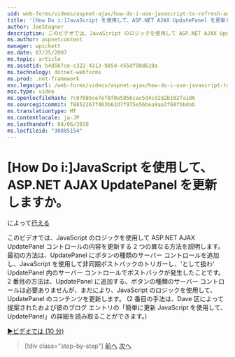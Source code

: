 ```yaml
---
uid: web-forms/videos/aspnet-ajax/how-do-i-use-javascript-to-refresh-an-aspnet-ajax-updatepanel
title: '[How Do i:]JavaScript を使用して、ASP.NET AJAX UpdatePanel を更新しますか。 | Microsoft Docs'
author: JoeStagner
description: このビデオでは、JavaScript のロジックを使用して ASP.NET AJAX UpdatePanel コントロールの内容を更新する 2 つの異なる方法を説明します。 最初の方法が追加するには、.
ms.author: aspnetcontent
manager: wpickett
ms.date: 07/25/2007
ms.topic: article
ms.assetid: b4d5b7ce-c322-4313-985d-455df98d619a
ms.technology: dotnet-webforms
ms.prod: .net-framework
msc.legacyurl: /web-forms/videos/aspnet-ajax/how-do-i-use-javascript-to-refresh-an-aspnet-ajax-updatepanel
msc.type: video
ms.openlocfilehash: 7c07085ce7ef8f0a5856cac5d4cd2d2b102fa106
ms.sourcegitcommit: f8852267f463b62d7f975e56bea9aa3f68fbbdeb
ms.translationtype: MT
ms.contentlocale: ja-JP
ms.lasthandoff: 04/06/2018
ms.locfileid: "30885154"
---
```

<a name="how-do-i-use-javascript-to-refresh-an-aspnet-ajax-updatepanel"></a>[How Do i:]JavaScript を使用して、ASP.NET AJAX UpdatePanel を更新しますか。
====================
によって[行える](https://github.com/JoeStagner)

このビデオでは、JavaScript のロジックを使用して ASP.NET AJAX UpdatePanel コントロールの内容を更新する 2 つの異なる方法を説明します。 最初の方法は、UpdatePanel にボタンの種類のサーバー コントロールを追加し、JavaScript を使用して非同期ポストバックのトリガーし、'として扱わ' UpdatePanel 内のサーバー コントロールでポストバックが発生したことです。 2 番目の方法は、UpdatePanel に追加する、ボタンの種類のサーバー コントロールは必要ありませんが、まだにより、JavaScript のロジックを使用して、UpdatePanel のコンテンツを更新します。 (2 番目の手法は、Dave 区によって提案されたおよび彼のブログ エントリの「簡単に更新 JavaScript を使用して、UpdatePanel」の詳細を読み取ることができます。)

[&#9654;ビデオでは (10 分)](https://channel9.msdn.com/Blogs/ASP-NET-Site-Videos/how-do-i-use-javascript-to-refresh-an-aspnet-ajax-updatepanel)

> [!div class="step-by-step"]
> [前へ](how-do-i-build-a-custom-aspnet-ajax-server-control.md)
> [次へ](how-do-i-determine-whether-an-asynchronous-postback-has-occurred.md)
